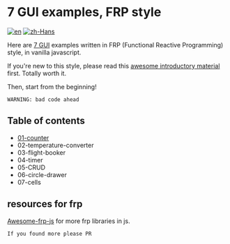 # 7 GUI examples, FRP style

[![en](https://img.shields.io/badge/lang-en-red.svg)](./README.md)
[![zh-Hans](https://img.shields.io/badge/lang-zh-Hans-red.svg)](./README.md)

Here are [7 GUI](https://eugenkiss.github.io/7guis/) examples written in FRP (Functional Reactive Programming) style, in vanilla javascript.

If you're new to this style, please read this [awesome introductory material](https://gist.github.com/staltz/868e7e9bc2a7b8c1f754) first. Totally worth it.

Then, start from the beginning!

`WARNING: bad code ahead`

## Table of contents

- [01-counter](./docs/01-counter.md)
- 02-temperature-converter
- 03-flight-booker
- 04-timer
- 05-CRUD
- 06-circle-drawer
- 07-cells

## resources for frp

[Awesome-frp-js](https://github.com/stoeffel/awesome-frp-js) for more frp libraries in js.

`If you found more please PR`
